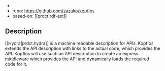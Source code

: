 
- 
- repo: https://github.com/zazuko/kopflos
- based-on: [[prdct.rdf-ext]]

## Description

[[Hydra|prdct.hydra]] is a machine readable description for APIs. Kopflos extends the API description with links to the actual code, which provides the API. Kopflos will use such an API description to create an express middleware which provides the API and dynamically loads the required code for it.